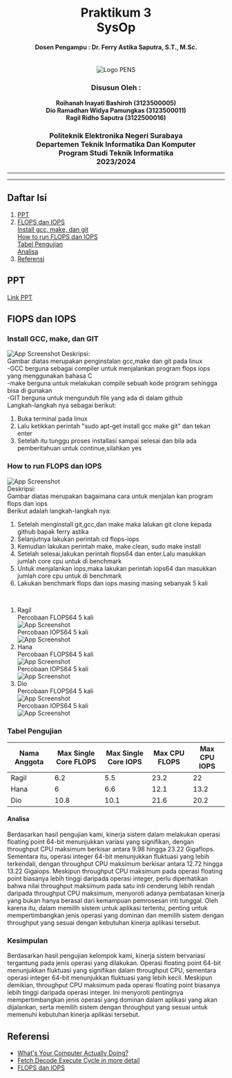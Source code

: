 <div align="center">
    <h1 style="text-align: center;font-weight: bold">Praktikum 3<br>SysOp</h1>
    <h4 style="text-align: center;">Dosen Pengampu : Dr. Ferry Astika Saputra, S.T., M.Sc.</h4>
</div>
<br />
<div align="center">
    <img src="Logo_PENS.png" alt="Logo PENS">
    <h3 style="text-align: center;">Disusun Oleh : </h3>
    <p style="text-align: center;">
        <strong>Roihanah Inayati Bashiroh (3123500005)</strong><br>
        <strong>Dio Ramadhan Widya Pamungkas (3123500011)</strong><br>
        <strong>Ragil Ridho Saputra (3122500016)</strong>
    </p>

<h3>Politeknik Elektronika Negeri Surabaya<br>Departemen Teknik
Informatika Dan Komputer<br>Program Studi Teknik Informatika<br>2023/2024</h3>
    <hr>
    <hr>
</div>

## Daftar Isi

1. [PPT](#ppt)
2. [FLOPS dan IOPS](#flops-dan-iops)<br>
   [Install gcc, make, dan git](#install-gcc-make-dan-git)<br>
   [How to run FLOPS dan IOPS](#how-to-run-flops-dan-iops)<br>
   [Tabel Pengujian](#tabel-pengujian)<br>
   [Analisa](#analisa)
3. [Referensi](#referensi)

## PPT

[Link PPT](https://www.canva.com/design/DAF_Q_JAZRc/i6EOGG2lMCJPxMgpVESW0g/view?utm_content=DAF_Q_JAZRc&utm_campaign=designshare&utm_medium=link&utm_source=editor)

## FlOPS dan IOPS

### Install GCC, make, dan GIT

![App Screenshot](installmakegit.jpg)
Deskripsi:
<br>Gambar diatas merupakan penginstalan gcc,make dan git pada linux
<br>-GCC berguna sebagai compiler untuk menjalankan program flops iops yang menggunakan bahasa C
<br>-make berguna untuk melakukan compile sebuah kode program sehingga bisa di gunakan
<br>-GIT berguna untuk mengunduh file yang ada di dalam github
<br>Langkah-langkah nya sebagai berikut:
1. Buka terminal pada linux
2. Lalu ketikkan perintah "sudo apt-get install gcc make git" dan tekan enter
3. Setelah itu tunggu proses installasi sampai selesai dan bila ada pemberitahuan untuk continue,silahkan yes

### How to run FLOPS dan IOPS

![App Screenshot](runflopsiops.jpg)
<br>Deskripsi:
<br>Gambar diatas merupakan bagaimana cara untuk menjalan kan program flops dan iops
<br>Berikut adalah langkah-langkah nya:
1. Setelah menginstall git,gcc,dan make maka lalukan git clone kepada github bapak ferry astika
2. Selanjutnya lakukan perintah cd flops-iops
3. Kemudian lakukan perintah make, make clean, sudo make install
4. Setelah selesai,lakukan perintah flops64 dan enter.Lalu masukkan jumlah core cpu untuk di benchmark
5. Untuk menjalankan iops,maka lakukan perintah iops64 dan masukkan jumlah core cpu untuk di benchmark
6. Lakukan benchmark flops dan iops masing masing sebanyak 5 kali
<br>


1. Ragil<br>
   Percobaan FLOPS64 5 kali<br>
   ![App Screenshot](flopsragil.jpg)<br>
   Percobaan IOPS64 5 kali<br>
   ![App Screenshot](iopsragil.jpg)<br>
2. Hana<br>
   Percobaan FLOPS64 5 kali<br>
   ![App Screenshot](flopshana.jpg)<br>
   Percobaan IOPS64 5 kali<br>
   ![App Screenshot](iopshana.jpg)<br>
3. Dio<br>
   Percobaan FLOPS64 5 kali<br>
   ![App Screenshot](flopsdio.jpg)<br>
   Percobaan IOPS64 5 kali<br>
   ![App Screenshot](iopsdio.jpg)<br>

### Tabel Pengujian

| Nama Anggota | Max Single Core FLOPS | Max Single Core IOPS | Max CPU FLOPS | Max CPU IOPS |
| ------------ | --------------------- | -------------------- | ------------- | ------------ |
| Ragil        | 6.2                   | 5.5                  | 23.2          | 22           |
| Hana         | 6                     | 6.6                  | 12.1          | 13.2         |
| Dio          | 10.8                  | 10.1                 | 21.6          | 20.2         |

#### Analisa

Berdasarkan hasil pengujian kami, kinerja sistem dalam melakukan operasi floating point 64-bit menunjukkan variasi yang signifikan, dengan throughput CPU maksimum berkisar antara 9.98 hingga 23.22 Gigaflops. Sementara itu, operasi integer 64-bit menunjukkan fluktuasi yang lebih terkendali, dengan throughput CPU maksimum berkisar antara 12.72 hingga 13.22 Gigaiops. Meskipun throughput CPU maksimum pada operasi floating point biasanya lebih tinggi daripada operasi integer, perlu diperhatikan bahwa nilai throughput maksimum pada satu inti cenderung lebih rendah daripada throughput CPU maksimum, menyoroti adanya pembatasan kinerja yang bukan hanya berasal dari kemampuan pemrosesan inti tunggal. Oleh karena itu, dalam memilih sistem untuk aplikasi tertentu, penting untuk mempertimbangkan jenis operasi yang dominan dan memilih sistem dengan throughput yang sesuai dengan kebutuhan kinerja aplikasi tersebut.

### Kesimpulan

Berdasarkan hasil pengujian kelompok kami, kinerja sistem bervariasi tergantung pada jenis operasi yang dilakukan. Operasi floating point 64-bit menunjukkan fluktuasi yang signifikan dalam throughput CPU, sementara operasi integer 64-bit menunjukkan fluktuasi yang lebih kecil. Meskipun demikian, throughput CPU maksimum pada operasi floating point biasanya lebih tinggi daripada operasi integer. Ini menyoroti pentingnya mempertimbangkan jenis operasi yang dominan dalam aplikasi yang akan dijalankan, serta memilih sistem dengan throughput yang sesuai untuk memenuhi kebutuhan kinerja aplikasi tersebut.

## Referensi

- [What's Your Computer Actually Doing?](https://www.youtube.com/watch?v=Z5JC9Ve1sfI)
- [Fetch Decode Execute Cycle in more detail](https://www.youtube.com/watch?v=jFDMZpkUWCw)
- [FLOPS dan IOPS](https://github.com/ferryastika/flops-iops)

